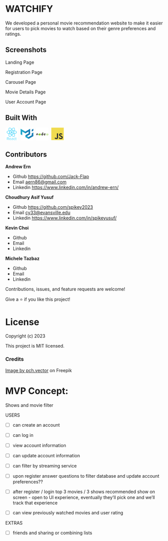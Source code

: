 # WATCHIFY

We developed a personal movie recommendation website to make it easier for users to pick movies to watch based on their genre preferences and ratings.
## Screenshots

Landing Page

Registration Page

Carousel Page

Movie Details Page

User Account Page

## Built With

<img src="https://github.com/devicons/devicon/blob/master/icons/react/react-original-wordmark.svg"  title="React" alt="React" width="40" height="40"/>&nbsp;
<img src="https://github.com/devicons/devicon/blob/master/icons/materialui/materialui-original.svg" title="Material UI" alt="Material UI" width="40" height="40"/>&nbsp;
<img src="https://github.com/devicons/devicon/blob/master/icons/nodejs/nodejs-original-wordmark.svg" title="Nodejs" alt="Node js" width="40" height="40"/>&nbsp;
<img src="https://github.com/devicons/devicon/blob/master/icons/javascript/javascript-original.svg" title="Javascript" alt="Javascript" width="40" height="40"/>&nbsp;





## Contributors 

**Andrew Ern**

- Github https://github.com/Jack-Flap
- Email aern86@gmail.com
- Linkedin https://www.linkedin.com/in/andrew-ern/

**Choudhury Asif Yusuf**

- Github https://github.com/spikey2023
- Email cy33@evansville.edu
- Linkedin https://www.linkedin.com/in/spikeyusuf/

**Kevin Choi**

- Github 
- Email 
- Linkedin
  
**Michele Tazbaz**

- Github 
- Email 
- Linkedin

Contributions, issues, and feature requests are welcome!

Give a ⭐️ if you like this project!


# License

Copyright (c) 2023

This project is MIT licensed.


### Credits

<a href="https://www.freepik.com/free-vector/young-friends-resting-backyard-watching-movie_9173905.htm#query=Movie&position=0&from_view=search&track=sph">Image by pch.vector</a> on Freepik

# MVP Concept:

Shows and movie filter

USERS
- [ ] can create an account
- [ ] can log in
- [ ] view account information
- [ ] can update account information
- [ ] can filter by streaming service
- [ ] upon register answer questions to filter database and update account preferences??
- [ ] after register /  login top 3 movies / 3 shows recommended show on screen - open to UI experience, eventually they’ll pick one and we’ll track that experience
- [ ] can view previously watched movies and user rating


EXTRAS
- [ ] friends and sharing or combining lists
